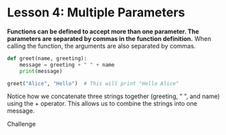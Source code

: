 # Lesson 4: Multiple Parameters

**Functions can be defined to accept more than one parameter. The parameters are separated by commas in the function definition.** When calling the function, the arguments are also separated by commas.

```python
def greet(name, greeting):
    message = greeting + " " + name
    print(message)

greet("Alice", "Hello")  # This will print "Hello Alice"
```

Notice how we concatenate three strings together (greeting, " ", and name) using the + operator. This allows us to combine the strings into one message.

Challenge